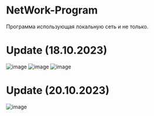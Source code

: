 # NetWork-Program
Программа использующая локальную сеть и не только.
# Update (18.10.2023)
![image](https://github.com/Gollandskiy/NetWork-Program/assets/126692933/b594bd10-d778-476c-9dfd-b291a58f9003)
![image](https://github.com/Gollandskiy/NetWork-Program/assets/126692933/e72eaba2-4c89-4221-9d45-0d510659410e)
![image](https://github.com/Gollandskiy/NetWork-Program/assets/126692933/8e3c88e6-d94b-4f68-8688-8f7cf7a89c6e)

# Update (20.10.2023)
![image](https://github.com/Gollandskiy/NetWork-Program/assets/126692933/e15dbe0a-9bbf-427a-9656-cc83709bac11)





